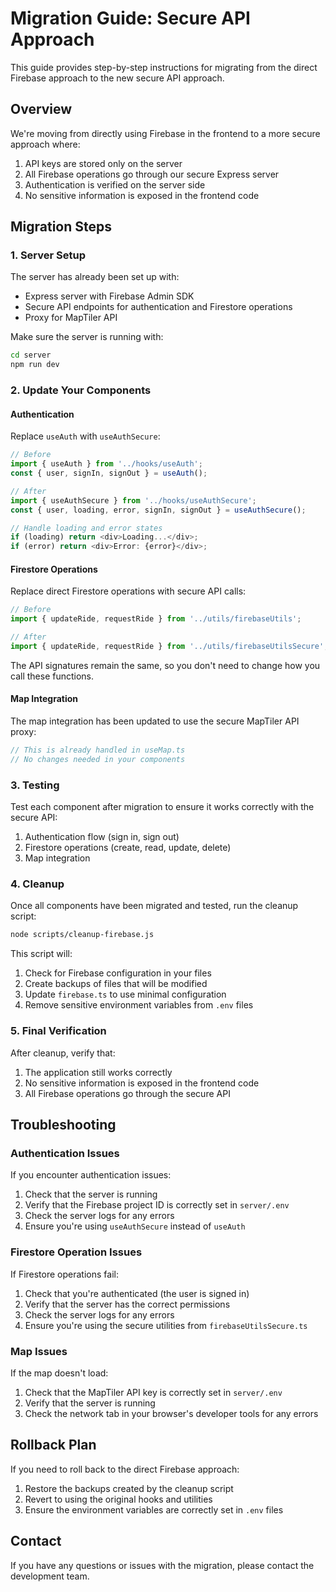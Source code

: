 # Migration Guide: Secure API Approach

This guide provides step-by-step instructions for migrating from the direct Firebase approach to the new secure API approach.

## Overview

We're moving from directly using Firebase in the frontend to a more secure approach where:

1. API keys are stored only on the server
2. All Firebase operations go through our secure Express server
3. Authentication is verified on the server side
4. No sensitive information is exposed in the frontend code

## Migration Steps

### 1. Server Setup

The server has already been set up with:
- Express server with Firebase Admin SDK
- Secure API endpoints for authentication and Firestore operations
- Proxy for MapTiler API

Make sure the server is running with:

```bash
cd server
npm run dev
```

### 2. Update Your Components

#### Authentication

Replace `useAuth` with `useAuthSecure`:

```typescript
// Before
import { useAuth } from '../hooks/useAuth';
const { user, signIn, signOut } = useAuth();

// After
import { useAuthSecure } from '../hooks/useAuthSecure';
const { user, loading, error, signIn, signOut } = useAuthSecure();

// Handle loading and error states
if (loading) return <div>Loading...</div>;
if (error) return <div>Error: {error}</div>;
```

#### Firestore Operations

Replace direct Firestore operations with secure API calls:

```typescript
// Before
import { updateRide, requestRide } from '../utils/firebaseUtils';

// After
import { updateRide, requestRide } from '../utils/firebaseUtilsSecure';
```

The API signatures remain the same, so you don't need to change how you call these functions.

#### Map Integration

The map integration has been updated to use the secure MapTiler API proxy:

```typescript
// This is already handled in useMap.ts
// No changes needed in your components
```

### 3. Testing

Test each component after migration to ensure it works correctly with the secure API:

1. Authentication flow (sign in, sign out)
2. Firestore operations (create, read, update, delete)
3. Map integration

### 4. Cleanup

Once all components have been migrated and tested, run the cleanup script:

```bash
node scripts/cleanup-firebase.js
```

This script will:
1. Check for Firebase configuration in your files
2. Create backups of files that will be modified
3. Update `firebase.ts` to use minimal configuration
4. Remove sensitive environment variables from `.env` files

### 5. Final Verification

After cleanup, verify that:

1. The application still works correctly
2. No sensitive information is exposed in the frontend code
3. All Firebase operations go through the secure API

## Troubleshooting

### Authentication Issues

If you encounter authentication issues:

1. Check that the server is running
2. Verify that the Firebase project ID is correctly set in `server/.env`
3. Check the server logs for any errors
4. Ensure you're using `useAuthSecure` instead of `useAuth`

### Firestore Operation Issues

If Firestore operations fail:

1. Check that you're authenticated (the user is signed in)
2. Verify that the server has the correct permissions
3. Check the server logs for any errors
4. Ensure you're using the secure utilities from `firebaseUtilsSecure.ts`

### Map Issues

If the map doesn't load:

1. Check that the MapTiler API key is correctly set in `server/.env`
2. Verify that the server is running
3. Check the network tab in your browser's developer tools for any errors

## Rollback Plan

If you need to roll back to the direct Firebase approach:

1. Restore the backups created by the cleanup script
2. Revert to using the original hooks and utilities
3. Ensure the environment variables are correctly set in `.env` files

## Contact

If you have any questions or issues with the migration, please contact the development team.
